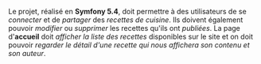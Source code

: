 Le projet, réalisé en **Symfony 5.4**, doit permettre à des utilisateurs de se *connecter* et de *partager* des *recettes de cuisine*.
Ils doivent également pouvoir *modifier* ou *supprimer* les recettes qu'ils ont *publiées*.
La page d'**accueil** doit *afficher la liste des recettes* disponibles sur le site et on doit pouvoir *regarder le détail d'une recette qui nous affichera son contenu et son auteur*.